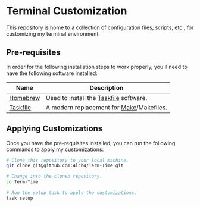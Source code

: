 # Terminal Customization

This repository is home to a collection of configuration files, scripts, etc., for customizing my
terminal environment.

## Pre-requisites

In order for the following installation steps to work properly, you'll need to have the following software installed:

| Name          | Description                                   |
| ------------- | --------------------------------------------- |
| [Homebrew][0] | Used to install the [Taskfile][1] software.   |
| [Taskfile][1] | A modern replacement for [Make][2]/Makefiles. |

## Applying Customizations

Once you have the pre-requisites installed, you can run the following commands to apply my customizations:

```bash
# Clone this repository to your local machine.
git clone git@github.com:4lch4/Term-Time.git

# Change into the cloned repository.
cd Term-Time

# Run the setup task to apply the customizations.
task setup
```

[0]: https://brew.sh
[1]: https://taskfile.dev
[2]: https://www.gnu.org/software/make
